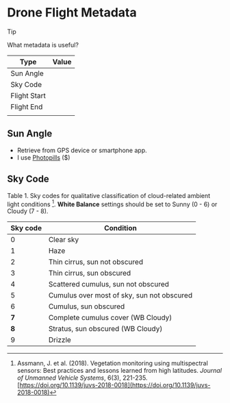 # Drone Flight Metadata
> [!TIP] 
> What metadata is useful?

| Type      | Value |
| --------- | ----- |
| Sun Angle |       |
| Sky Code  |       |
| Flight Start |       |
| Flight End          |       |
|            |     |

## Sun Angle
- Retrieve from GPS device or smartphone app.
- I use [Photopills](https://www.photopills.com/) ($)


## Sky Code

Table 1. Sky codes for qualitative classification of cloud-related ambient light conditions [^Assman2018]. **White Balance** settings should be set to Sunny (0 - 6) or Cloudy (7 - 8).

| Sky code | Condition                                |
|----------|------------------------------------------|
| 0        | Clear sky                                |
| 1        | Haze                                     |
| 2        | Thin cirrus, sun not obscured            |
| 3        | Thin cirrus, sun obscured                |
| 4        | Scattered cumulus, sun not obscured      |
| 5        | Cumulus over most of sky, sun not obscured |
| 6        | Cumulus, sun obscured                    |
| **7**        | Complete cumulus cover      (WB Cloudy)             |
| **8**        | Stratus, sun obscured (WB Cloudy)                   |
| 9        | Drizzle                                  |


[^Assman2018]: Assmann, J. et al. (2018). Vegetation monitoring using multispectral sensors: Best practices and lessons learned from high latitudes. _Journal of Unmanned Vehicle Systems_, 6(3), 221-235. [https://doi.org/10.1139/juvs-2018-0018](https://doi.org/10.1139/juvs-2018-0018)
